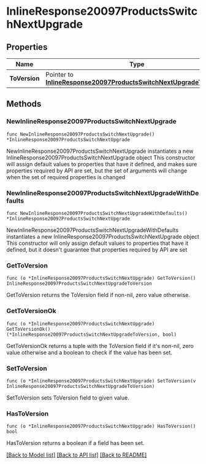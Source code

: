 # InlineResponse20097ProductsSwitchNextUpgrade

## Properties

Name | Type | Description | Notes
------------ | ------------- | ------------- | -------------
**ToVersion** | Pointer to [**InlineResponse20097ProductsSwitchNextUpgradeToVersion**](InlineResponse20097ProductsSwitchNextUpgradeToVersion.md) |  | [optional] 

## Methods

### NewInlineResponse20097ProductsSwitchNextUpgrade

`func NewInlineResponse20097ProductsSwitchNextUpgrade() *InlineResponse20097ProductsSwitchNextUpgrade`

NewInlineResponse20097ProductsSwitchNextUpgrade instantiates a new InlineResponse20097ProductsSwitchNextUpgrade object
This constructor will assign default values to properties that have it defined,
and makes sure properties required by API are set, but the set of arguments
will change when the set of required properties is changed

### NewInlineResponse20097ProductsSwitchNextUpgradeWithDefaults

`func NewInlineResponse20097ProductsSwitchNextUpgradeWithDefaults() *InlineResponse20097ProductsSwitchNextUpgrade`

NewInlineResponse20097ProductsSwitchNextUpgradeWithDefaults instantiates a new InlineResponse20097ProductsSwitchNextUpgrade object
This constructor will only assign default values to properties that have it defined,
but it doesn't guarantee that properties required by API are set

### GetToVersion

`func (o *InlineResponse20097ProductsSwitchNextUpgrade) GetToVersion() InlineResponse20097ProductsSwitchNextUpgradeToVersion`

GetToVersion returns the ToVersion field if non-nil, zero value otherwise.

### GetToVersionOk

`func (o *InlineResponse20097ProductsSwitchNextUpgrade) GetToVersionOk() (*InlineResponse20097ProductsSwitchNextUpgradeToVersion, bool)`

GetToVersionOk returns a tuple with the ToVersion field if it's non-nil, zero value otherwise
and a boolean to check if the value has been set.

### SetToVersion

`func (o *InlineResponse20097ProductsSwitchNextUpgrade) SetToVersion(v InlineResponse20097ProductsSwitchNextUpgradeToVersion)`

SetToVersion sets ToVersion field to given value.

### HasToVersion

`func (o *InlineResponse20097ProductsSwitchNextUpgrade) HasToVersion() bool`

HasToVersion returns a boolean if a field has been set.


[[Back to Model list]](../README.md#documentation-for-models) [[Back to API list]](../README.md#documentation-for-api-endpoints) [[Back to README]](../README.md)


